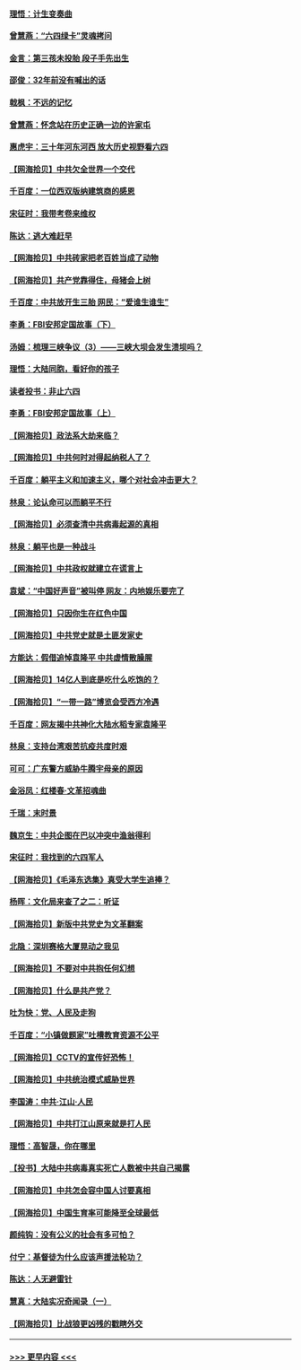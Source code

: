 #### [理悟：计生变奏曲](../pages/nsc993/n13000414.md?t=06051451) 
#### [曾慧燕：“六四绿卡”灵魂拷问](../pages/nsc993/n13000277.md?t=06051451) 
#### [金言：第三孩未投胎 段子手先出生](../pages/nsc993/n13000215.md?t=06051451) 
#### [邵俊：32年前没有喊出的话](../pages/nsc993/n13000181.md?t=06051451) 
#### [戟枫：不远的记忆](../pages/nsc993/n13000121.md?t=06051451) 
#### [曾慧燕：怀念站在历史正确一边的许家屯](../pages/nsc993/n13000073.md?t=06051451) 
#### [惠虎宇：三十年河东河西 放大历史视野看六四](../pages/nsc993/n13000018.md?t=06051451) 
#### [【网海拾贝】中共欠全世界一个交代](../pages/nsc993/n12998706.md?t=06051451) 
#### [千百度：一位西双版纳建筑商的感恩](../pages/nsc993/n12998487.md?t=06051451) 
#### [宋征时：我带考卷来维权](../pages/nsc993/n12994088.md?t=06051451) 
#### [陈达：逃大难赶早](../pages/nsc993/n12993569.md?t=06051451) 
#### [【网海拾贝】中共砖家把老百姓当成了动物](../pages/nsc993/n12993483.md?t=06051451) 
#### [【网海拾贝】共产党靠得住，母猪会上树](../pages/nsc993/n12990730.md?t=06051451) 
#### [千百度：中共放开生三胎 网民：“爱谁生谁生”](../pages/nsc993/n12990644.md?t=06051451) 
#### [李勇：FBI安邦定国故事（下）](../pages/nsc993/n12987854.md?t=06051451) 
#### [汤姆：梳理三峡争议（3）——三峡大坝会发生溃坝吗？](../pages/nsc993/n12989806.md?t=06051451) 
#### [理悟：大陆同胞，看好你的孩子](../pages/nsc993/n12989778.md?t=06051451) 
#### [读者投书：非止六四](../pages/nsc993/n12989673.md?t=06051451) 
#### [李勇：FBI安邦定国故事（上）](../pages/nsc993/n12987749.md?t=06051451) 
#### [【网海拾贝】政法系大劫来临？](../pages/nsc993/n12987596.md?t=06051451) 
#### [【网海拾贝】中共何时对得起纳税人了？](../pages/nsc993/n12985578.md?t=06051451) 
#### [千百度：躺平主义和加速主义，哪个对社会冲击更大？](../pages/nsc993/n12985512.md?t=06051451) 
#### [林泉：论认命可以而躺平不行](../pages/nsc993/n12985505.md?t=06051451) 
#### [【网海拾贝】必须查清中共病毒起源的真相](../pages/nsc993/n12984276.md?t=06051451) 
#### [林泉：躺平也是一种战斗](../pages/nsc993/n12984194.md?t=06051451) 
#### [【网海拾贝】中共政权就建立在谎言上](../pages/nsc993/n12981880.md?t=06051451) 
#### [袁斌：“中国好声音”被叫停 网友：内地娱乐要完了](../pages/nsc993/n12981826.md?t=06051451) 
#### [【网海拾贝】只因你生在红色中国](../pages/nsc993/n12979096.md?t=06051451) 
#### [【网海拾贝】中共党史就是土匪发家史](../pages/nsc993/n12976478.md?t=06051451) 
#### [方能达：假借追悼袁隆平 中共虚情散臊腥](../pages/nsc993/n12976396.md?t=06051451) 
#### [【网海拾贝】14亿人到底是吃什么吃饱的？](../pages/nsc993/n12974125.md?t=06051451) 
#### [【网海拾贝】“一带一路”博览会受西方冷遇](../pages/nsc993/n12971787.md?t=06051451) 
#### [千百度：网友揭中共神化大陆水稻专家袁隆平](../pages/nsc993/n12971733.md?t=06051451) 
#### [林泉：支持台湾艰苦抗疫共度时艰](../pages/nsc993/n12971350.md?t=06051451) 
#### [可可：广东警方威胁牛腾宇母亲的原因](../pages/nsc993/n12971100.md?t=06051451) 
#### [金浴凤：红楼春·文革招魂曲](../pages/nsc993/n12970354.md?t=06051451) 
#### [千瑞：末时景](../pages/nsc993/n12970337.md?t=06051451) 
#### [魏京生：中共企图在巴以冲突中渔翁得利](../pages/nsc993/n12970286.md?t=06051451) 
#### [宋征时：我找到的六四军人](../pages/nsc993/n12970213.md?t=06051451) 
#### [【网海拾贝】《毛泽东选集》真受大学生追捧？](../pages/nsc993/n12968779.md?t=06051451) 
#### [杨晖：文化局来查了之二：听证](../pages/nsc993/n12966528.md?t=06051451) 
#### [【网海拾贝】新版中共党史为文革翻案](../pages/nsc993/n12967526.md?t=06051451) 
#### [北隐：深圳赛格大厦晃动之我见](../pages/nsc993/n12967393.md?t=06051451) 
#### [【网海拾贝】不要对中共抱任何幻想](../pages/nsc993/n12965222.md?t=06051451) 
#### [【网海拾贝】什么是共产党？](../pages/nsc993/n12962781.md?t=06051451) 
#### [吐为快：党、人民及走狗](../pages/nsc993/n12962747.md?t=06051451) 
#### [千百度：“小镇做题家”吐槽教育资源不公平](../pages/nsc993/n12962705.md?t=06051451) 
#### [【网海拾贝】CCTV的宣传好恐怖！](../pages/nsc993/n12959984.md?t=06051451) 
#### [【网海拾贝】中共统治模式威胁世界](../pages/nsc993/n12957622.md?t=06051451) 
#### [李国涛：中共‧江山‧人民](../pages/nsc993/n12957502.md?t=06051451) 
#### [【网海拾贝】中共打江山原来就是打人民](../pages/nsc993/n12954345.md?t=06051451) 
#### [理悟：高智晟，你在哪里](../pages/nsc993/n12953115.md?t=06051451) 
#### [【投书】大陆中共病毒真实死亡人数被中共自己揭露](../pages/nsc993/n12953050.md?t=06051451) 
#### [【网海拾贝】中共怎会容中国人讨要真相](../pages/nsc993/n12952161.md?t=06051451) 
#### [【网海拾贝】中国生育率可能降至全球最低](../pages/nsc993/n12948793.md?t=06051451) 
#### [颜纯钩：没有公义的社会有多可怕？](../pages/nsc993/n12947626.md?t=06051451) 
#### [付宁：基督徒为什么应该声援法轮功？](../pages/nsc993/n12947233.md?t=06051451) 
#### [陈达：人无避雷针](../pages/nsc993/n12947098.md?t=06051451) 
#### [慧真：大陆实况奇闻录（一）](../pages/nsc993/n12945811.md?t=06051451) 
#### [【网海拾贝】比战狼更凶残的戳瞎外交](../pages/nsc993/n12945717.md?t=06051451) 

----
#### [ >>> 更早内容 <<< ](../indexes/nsc993-earlier.md)
